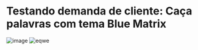 # Testando demanda de cliente: Caça palavras com tema Blue Matrix 
![image](https://user-images.githubusercontent.com/53020340/184730286-2bc90a24-4ffc-4304-8d11-098e7978dfc1.png)
![eqwe](https://user-images.githubusercontent.com/53020340/184730615-4a5d198e-50ef-42e6-bf6f-e2f7cc9e6867.png)
